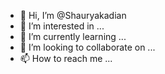 - 👋 Hi, I’m @Shauryakadian
- 👀 I’m interested in ...
- 🌱 I’m currently learning ...
- 💞️ I’m looking to collaborate on ...
- 📫 How to reach me ...

<!---
Shauryakadian/Shauryakadian is a ✨ special ✨ repository because its `README.md` (this file) appears on your GitHub profile.
You can click the Preview link to take a look at your changes.
--->
